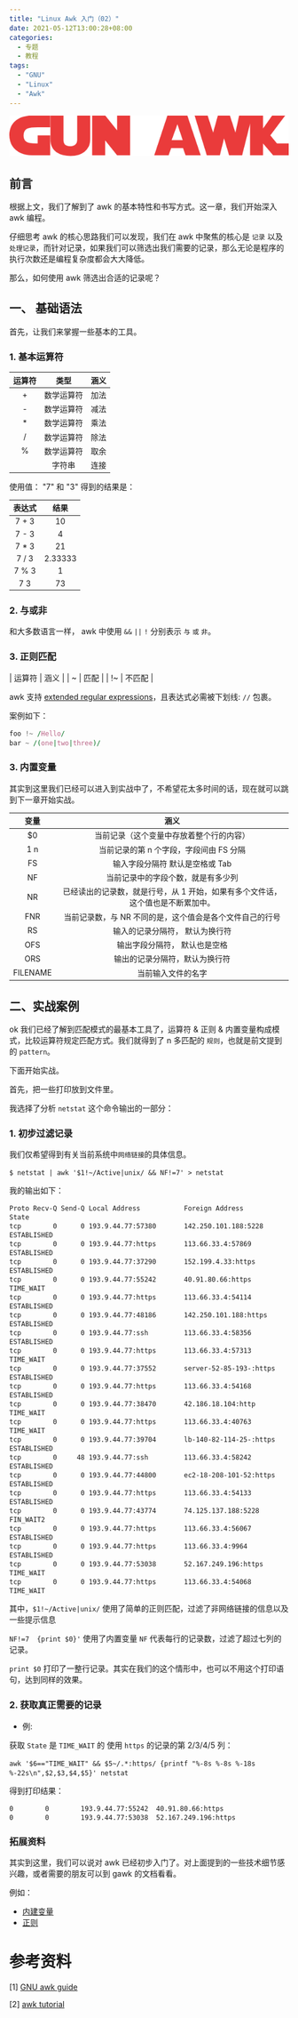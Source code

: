 ```yaml
---
title: "Linux Awk 入门（02）"
date: 2021-05-12T13:00:28+08:00
categories:
  - 专题
  - 教程
tags:
  - "GNU"
  - "Linux"
  - "Awk"
---
```


![gun-awk](/static/linux-awk/gnu-awk.png)

## 前言

根据上文，我们了解到了 awk 的基本特性和书写方式。这一章，我们开始深入 awk 编程。

仔细思考 awk 的核心思路我们可以发现，我们在 awk 中聚焦的核心是 `记录` 以及 `处理记录`，而针对记录，如果我们可以筛选出我们需要的记录，那么无论是程序的执行次数还是编程复杂度都会大大降低。

那么，如何使用 awk 筛选出合适的记录呢？

## 一、 基础语法

首先，让我们来掌握一些基本的工具。

### 1. 基本运算符

| 运算符  | 类型       | 涵义 |
|:-------:|:----------:|:----:|
| +       | 数学运算符 | 加法 |
| -       | 数学运算符 | 减法 |
| *       | 数学运算符 | 乘法 |
| /       | 数学运算符 | 除法 |
| %       | 数学运算符 | 取余 |
| <space> | 字符串     | 连接 |

使用值： "7" 和 "3" 得到的结果是：

| 表达式 | 结果    |
|:------:|:-------:|
| 7 + 3  | 10      |
| 7 - 3  | 4       |
| 7 * 3  | 21      |
| 7 / 3  | 2.33333 |
| 7 % 3  | 1       |
| 7 3    | 73      |

### 2. 与或非

和大多数语言一样， awk 中使用 `&&` `||` `!` 分别表示 `与` `或` `非`。

### 3. 正则匹配

| 运算符 | 涵义   |
| ~      | 匹配   |
| !~     | 不匹配 |

awk 支持 [extended regular expressions](https://www.gnu.org/software/grep/manual/html_node/Basic-vs-Extended.html)，且表达式必需被下划线: `//` 包裹。

案例如下：

``` awk
foo !~ /Hello/
bar ~ /(one|two|three)/
```

### 3. 内置变量

其实到这里我们已经可以进入到实战中了，不希望花太多时间的话，现在就可以跳到下一章开始实战。

| 变量     | 涵义                                                                            |
|:--------:|:-------------------------------------------------------------------------------:|
| $0       | 当前记录（这个变量中存放着整个行的内容）                                        |
| $1~$n    | 当前记录的第 n 个字段，字段间由 FS 分隔                                         |
| FS       | 输入字段分隔符 默认是空格或 Tab                                                 |
| NF       | 当前记录中的字段个数，就是有多少列                                              |
| NR       | 已经读出的记录数，就是行号，从 1 开始，如果有多个文件话，这个值也是不断累加中。 |
| FNR      | 当前记录数，与 NR 不同的是，这个值会是各个文件自己的行号                        |
| RS       | 输入的记录分隔符， 默认为换行符                                                 |
| OFS      | 输出字段分隔符， 默认也是空格                                                   |
| ORS      | 输出的记录分隔符，默认为换行符                                                  |
| FILENAME | 当前输入文件的名字                                                              |

## 二、实战案例

ok 我们已经了解到匹配模式的最基本工具了，运算符 & 正则 & 内置变量构成模式，比较运算符规定匹配方式。我们就得到了 n 多匹配的 `规则`，也就是前文提到的 `pattern`。

下面开始实战。

首先，把一些打印放到文件里。

我选择了分析 `netstat` 这个命令输出的一部分：

### 1. 初步过滤记录

我们仅希望得到有关当前系统中`网络链接`的具体信息。

`$ netstat | awk '$1!~/Active|unix/ && NF!=7' > netstat`

我的输出如下：

``` shell
Proto Recv-Q Send-Q Local Address           Foreign Address         State
tcp        0      0 193.9.44.77:57380       142.250.101.188:5228    ESTABLISHED
tcp        0      0 193.9.44.77:https       113.66.33.4:57869       ESTABLISHED
tcp        0      0 193.9.44.77:37290       152.199.4.33:https      ESTABLISHED
tcp        0      0 193.9.44.77:55242       40.91.80.66:https       TIME_WAIT
tcp        0      0 193.9.44.77:https       113.66.33.4:54114       ESTABLISHED
tcp        0      0 193.9.44.77:48186       142.250.101.188:https   ESTABLISHED
tcp        0      0 193.9.44.77:ssh         113.66.33.4:58356       ESTABLISHED
tcp        0      0 193.9.44.77:https       113.66.33.4:57313       TIME_WAIT
tcp        0      0 193.9.44.77:37552       server-52-85-193-:https ESTABLISHED
tcp        0      0 193.9.44.77:https       113.66.33.4:54168       ESTABLISHED
tcp        0      0 193.9.44.77:38470       42.186.18.104:http      TIME_WAIT
tcp        0      0 193.9.44.77:https       113.66.33.4:40763       TIME_WAIT
tcp        0      0 193.9.44.77:39704       lb-140-82-114-25-:https ESTABLISHED
tcp        0     48 193.9.44.77:ssh         113.66.33.4:58242       ESTABLISHED
tcp        0      0 193.9.44.77:44800       ec2-18-208-101-52:https ESTABLISHED
tcp        0      0 193.9.44.77:https       113.66.33.4:54133       ESTABLISHED
tcp        0      0 193.9.44.77:43774       74.125.137.188:5228     FIN_WAIT2
tcp        0      0 193.9.44.77:https       113.66.33.4:56067       ESTABLISHED
tcp        0      0 193.9.44.77:https       113.66.33.4:9964        ESTABLISHED
tcp        0      0 193.9.44.77:53038       52.167.249.196:https    TIME_WAIT
tcp        0      0 193.9.44.77:https       113.66.33.4:54068       TIME_WAIT
```

其中，`$1!~/Active|unix/` 使用了简单的正则匹配，过滤了非网络链接的信息以及一些提示信息

`NF!=7  {print $0}'` 使用了内置变量 `NF` 代表每行的记录数，过滤了超过七列的记录。

`print $0` 打印了一整行记录。其实在我们的这个情形中，也可以不用这个打印语句，达到同样的效果。

### 2. 获取真正需要的记录

* 例:

获取 `State` 是 `TIME_WAIT` 的 使用 `https` 的记录的第 2/3/4/5 列：

`awk '$6=="TIME_WAIT" && $5~/.*:https/ {printf "%-8s %-8s %-18s %-22s\n",$2,$3,$4,$5}' netstat`

得到打印结果：

``` shell
0        0        193.9.44.77:55242  40.91.80.66:https
0        0        193.9.44.77:53038  52.167.249.196:https
```

### 拓展资料

其实到这里，我们可以说对 awk 已经初步入门了。对上面提到的一些技术细节感兴趣，或者需要的朋友可以到 gawk 的文档看看。

例如：

* [内建变量](https://www.gnu.org/software/gawk/manual/gawk.html#Built_002din-Variables)
* [正则](https://www.gnu.org/software/gawk/manual/gawk.html#Regexp)

# 参考资料

[1] [GNU awk guide](https://www.gnu.org/software/gawk/manual/gawk.html)

[2] [awk tutorial](https://www.grymoire.com/Unix/Awk.html#toc_Awk)
